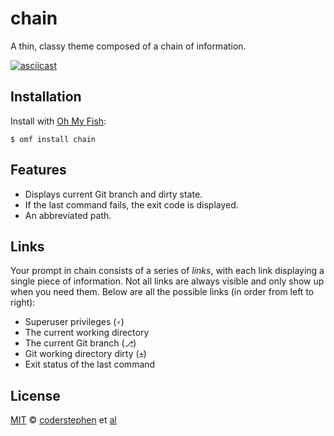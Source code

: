 # chain
A thin, classy theme composed of a chain of information.

[![asciicast](https://asciinema.org/a/129cyab1j0ou83fhaofg8hs2n.png)](https://asciinema.org/a/129cyab1j0ou83fhaofg8hs2n)


## Installation
Install with [Oh My Fish][omf]:

```fish
$ omf install chain
```


## Features
- Displays current Git branch and dirty state.
- If the last command fails, the exit code is displayed.
- An abbreviated path.


## Links
Your prompt in chain consists of a series of *links*, with each link displaying a single piece of information. Not all links are always visible and only show up when you need them. Below are all the possible links (in order from left to right):

- Superuser privileges (`⚡`)
- The current working directory
- The current Git branch (`⎇`)
- Git working directory dirty (`±`)
- Exit status of the last command


## License
[MIT][mit] © [coderstephen][author] et [al][contributors]

[mit]:            http://opensource.org/licenses/MIT
[author]:         https://github.com/coderstephen
[contributors]:   https://github.com/coderstephen/theme-chain/graphs/contributors
[omf]:            https://github.com/oh-my-fish/oh-my-fish
